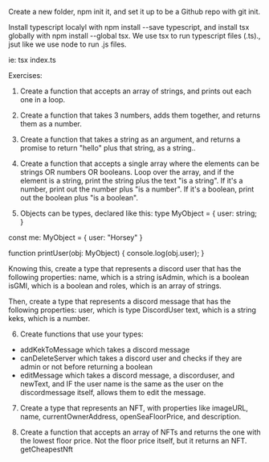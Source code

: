 Create a new folder, npm init it, and set it up to be a Github repo with git init.

Install typescript localyl with npm install --save typescript, and install tsx globally with npm install --global tsx.
We use tsx to run typescript files (.ts)., jsut like we use node to run .js files.

ie: tsx index.ts

Exercises:

1. Create a function that accepts an array of strings, and prints out each one in a loop.

2. Create a function that takes 3 numbers, adds them together, and returns them as a number.

3. Create a function that takes a string as an argument, and returns a promise to return "hello" plus that string, as a string..

4. Create a function that accepts a single array where the elements can be strings OR numbers OR booleans. Loop over the array, and if the element is a string, print the string plus the text "is a string". If it's a number, print out the number plus "is a number". If it's a boolean, print out the boolean plus "is a boolean".

5. Objects can be types, declared like this:
   type MyObject = {
   user: string;
   }

const me: MyObject = {
user: "Horsey"
}

function printUser(obj: MyObject) {
console.log(obj.user);
}

Knowing this, create a type that represents a discord user that has the following properties:
name, which is a string
isAdmin, which is a boolean
isGMI, which is a boolean
and roles, which is an array of strings.

Then, create a type that represents a discord message that has the following properties:
user, which is type DiscordUser
text, which is a string
keks, which is a number.

6. Create functions that use your types:

- addKekToMessage which takes a discord message
- canDeleteServer which takes a discord user and checks if they are admin or not before returning a boolean
- editMessage which takes a discord message, a discorduser, and newText, and IF the user name is the same as the user on the discordmessage itself, allows them to edit the message.

7. Create a type that represents an NFT, with properties like imageURL, name, currentOwnerAddress, openSeaFloorPrice, and description.

8. Create a function that accepts an array of NFTs and returns the one with the lowest floor price. Not the floor price itself, but it returns an NFT. getCheapestNft
